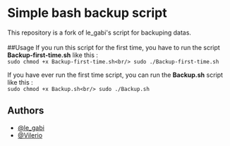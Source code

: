 # Simple bash backup script

This repository is a fork of le_gabi's script for backuping datas.<br/>
<br/>
##Usage
If you run this script for the first time, you have to run the script **Backup-first-time.sh** like this :<br/>
`sudo chmod +x Backup-first-time.sh<br/>
sudo ./Backup-first-time.sh`<br/>

If you have ever run the first time script, you can run the **Backup.sh** script like this : <br/>
`sudo chmod +x Backup.sh<br/>
sudo ./Backup.sh`<br/>

## Authors

- [@le_gabi](https://github.com/legabi)
- [@Vilerio](https://github.com/Vilerio)


    
